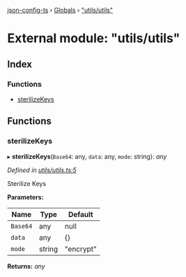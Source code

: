[json-config-ts](../README.md) › [Globals](../globals.md) › ["utils/utils"](_utils_utils_.md)

# External module: "utils/utils"

## Index

### Functions

* [sterilizeKeys](_utils_utils_.md#sterilizekeys)

## Functions

###  sterilizeKeys

▸ **sterilizeKeys**(`Base64`: any, `data`: any, `mode`: string): *any*

*Defined in [utils/utils.ts:5](https://github.com/edmundpf/json-config-ts/blob/b8d8c4f/src/utils/utils.ts#L5)*

Sterilize Keys

**Parameters:**

Name | Type | Default |
------ | ------ | ------ |
`Base64` | any | null |
`data` | any | {} |
`mode` | string | "encrypt" |

**Returns:** *any*
